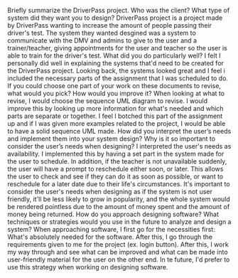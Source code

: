 Briefly summarize the DriverPass project. Who was the client? What type of system did they want you to design?
DriverPass project is a project made by DriverPass wanting to increase the amount of people passing their driver's test. The system they wanted desgined was a system to communicate with the DMV and admins to give to the user and a trainer/teacher, giving appointments for the user and teacher so the user is able to train for the driver's test.
What did you do particularly well?
I felt I personally did well in explaining the systems that'd need to be created for the DriverPass project. Looking back, the systems looked great and I feel i included the necessary parts of the assignment that I was scheduled to do.
If you could choose one part of your work on these documents to revise, what would you pick? How would you improve it?
When looking at what to revise, I would choose the sequence UML diagram to revise. I would improve this by looking up more information for what's needed and which parts are separate or together. I feel I botched this part of the assignment up and if I was given more examples related to the project, I would be able to have a solid sequence UML made.
How did you interpret the user’s needs and implement them into your system design? Why is it so important to consider the user’s needs when designing?
I interpreted the user's needs as availability. I implemented this by having a set part in the system made for the user to schedule. In addition, if the teacher is not unavailable suddenly, the user will have a prompt to reschedule either soon, or later. This allows the user to check and see if they can do it as soon as possible, or want to reschedule for a later date due to their life's circumstances. It's important to consider the user's needs when designing as if the system is not user friendly, it'll be less likely to grow in popularity, and the whole system would be rendered pointless due to the amount of money spent and the amount of money being returned.
How do you approach designing software? What techniques or strategies would you use in the future to analyze and design a system?
When approaching software, I first go for the necessities first: What's absolutely needed for the software. After this, I go through the requirements given to me for the project (ex. login button). After this, I work my way through and see what can be improved and what can be made into user-friendly material for the user on the other end. In te future, I'd prefer to use this strategy when working on designing software.
